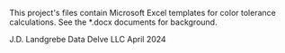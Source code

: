 This project's files contain Microsoft Excel templates for color tolerance calculations. See the *.docx documents for background.

J.D. Landgrebe
Data Delve LLC
April  2024